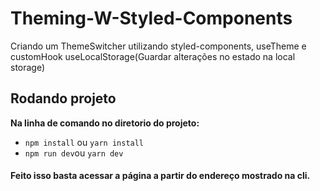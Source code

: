 # Theming-W-Styled-Components
Criando um ThemeSwitcher utilizando styled-components, useTheme e customHook useLocalStorage(Guardar alterações no estado na local storage)

## Rodando projeto
<b> Na linha de comando no diretorio do projeto: </b>
- ``` npm install ``` ou ``` yarn install ```
- ``` npm run dev ```ou ``` yarn dev ```
<h4> Feito isso basta acessar a página a partir do endereço mostrado na cli.</h4>
